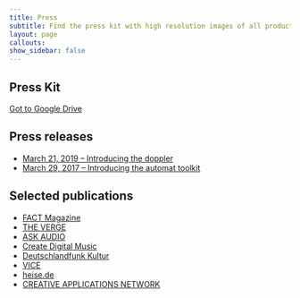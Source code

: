 ```yaml
---
title: Press
subtitle: Find the press kit with high resolution images of all products and logos here
layout: page
callouts: 
show_sidebar: false
---
```


<h2 class="is-size-2 pt-6">Press Kit</h2>
<a href="https://drive.google.com/drive/folders/1jR_qShlWu7LrFDpk2TEnsgNzxpgnxH3q?usp=sharing" target="_blank" class="explore-link is-blue is-large">Got to Google Drive</a>


<!-- Press releases -->
<div class="dada-a pressreleases mt-6">
  <h2 class="is-size-2 pt-6">Press releases</h2>
  <ul class="list-reset mt-0">
    <li><a class="is-size-3-desktop" href="https://drive.google.com/file/d/1Yn4yG5qMFsF7rViWch5vMnUa31F9p9OW/view?usp=sharing" target="_blank">March 21, 2019 – Introducing the doppler</a></li>
    <li><a class="is-size-3-desktop" href="https://drive.google.com/file/d/1b7kGG3h0rHejTZBhPAnfUMorLcxqDYTq/view?usp=sharing" target="_blank">March 29, 2017 – Introducing the automat toolkit</a></li>
  </ul>
</div>

<!-- Selected Publications -->
<div class="dada-a publicactions mt-6">
  <h2 class="is-size-2 pt-6">Selected publications</h2>
  <ul class="list-reset mt-0">
    <li><a class="is-size-3-desktop" href="https://www.factmag.com/2017/03/29/dadamachines-automat-toolkit-kickstarter/" target="_blank">FACT Magazine</a></li>
    <li><a class="is-size-3-desktop" href="https://www.theverge.com/circuitbreaker/2017/3/30/15120290/midi-controlled-drum-beaters-dadamachines" target="_blank">THE VERGE</a></li>
    <li><a class="is-size-3-desktop" href="https://ask.audio/articles/review-dadamachines-automat-robotic-music-machines-toolkit" target="_blank">ASK AUDIO</a></li>
    <li><a class="is-size-3-desktop" href="https://cdm.link/2017/03/dadamachines-is-an-open-toolkit-for-making-robotic-musical-instruments/ " target="_blank">Create Digital Music</a></li>
    <li><a class="is-size-3-desktop" href="https://www.deutschlandfunkkultur.de/erfindungen-dada-orchester-fuers-wohnzimmer.2156.de.html?dram:article_id=384031" target="_blank">Deutschlandfunk Kultur</a></li>
    <li><a class="is-size-3-desktop" href="https://www.vice.com/de/article/3dme7y/dadamachines-bringt-neue-sounds-und-kreativitat-in-deine-tracks  " target="_blank">VICE</a></li>
    <li><a class="is-size-3-desktop" href="https://www.heise.de/newsticker/meldung/Dadamachines-Kickstarter-Projekt-fuer-Musik-Roboter-gestartet-3665780.html  " target="_blank">heise.de</a></li>
    <li><a class="is-size-3-desktop" href="https://www.creativeapplications.net/news/dadamachines-by-johannes-lohbihler-on-kickstarter/ " target="_blank">CREATIVE APPLICATIONS NETWORK</a></li>
  </ul>
</div>

